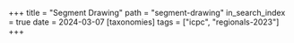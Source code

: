 +++
title = "Segment Drawing"
path = "segment-drawing"
in_search_index = true
date = 2024-03-07
[taxonomies]
tags = ["icpc", "regionals-2023"]
+++

